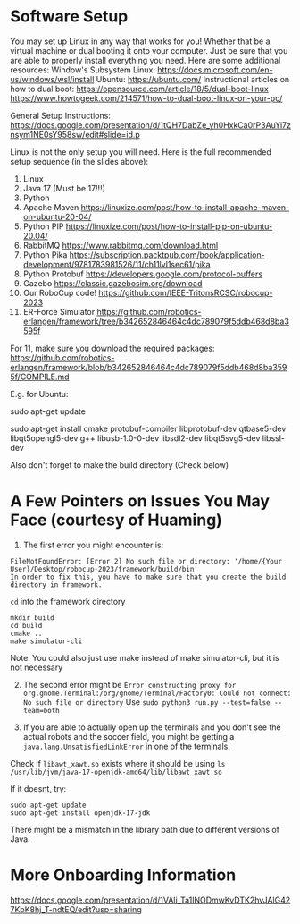 # Software Setup

You may set up Linux in any way that works for you! Whether that be a virtual machine or dual booting it onto your computer. Just be sure that you are able to properly install everything you need. Here are some additional resources: 
Window's Subsystem Linux: https://docs.microsoft.com/en-us/windows/wsl/install 
Ubuntu: https://ubuntu.com/ 
Instructional articles on how to dual boot: 
https://opensource.com/article/18/5/dual-boot-linux https://www.howtogeek.com/214571/how-to-dual-boot-linux-on-your-pc/ 

General Setup Instructions: https://docs.google.com/presentation/d/1tQH7DabZe_yh0HxkCa0rP3AuYi7znsym1NE0sY958sw/edit#slide=id.p

Linux is not the only setup you will need. Here is the full recommended setup sequence (in the slides above): 
1) Linux 
2) Java 17 (Must be 17!!!) 
3) Python 
4) Apache Maven https://linuxize.com/post/how-to-install-apache-maven-on-ubuntu-20-04/ 
5) Python PIP https://linuxize.com/post/how-to-install-pip-on-ubuntu-20.04/ 
6) RabbitMQ https://www.rabbitmq.com/download.html 
7) Python Pika https://subscription.packtpub.com/book/application-development/9781783981526/11/ch11lvl1sec61/pika 
8) Python Protobuf https://developers.google.com/protocol-buffers 
9) Gazebo https://classic.gazebosim.org/download 
10) Our RoboCup code! https://github.com/IEEE-TritonsRCSC/robocup-2023
11) ER-Force Simulator https://github.com/robotics-erlangen/framework/tree/b342652846464c4dc789079f5ddb468d8ba3595f

For 11, make sure you download the required packages: https://github.com/robotics-erlangen/framework/blob/b342652846464c4dc789079f5ddb468d8ba3595f/COMPILE.md

E.g. for Ubuntu:

sudo apt-get update

sudo apt-get install cmake protobuf-compiler libprotobuf-dev qtbase5-dev libqt5opengl5-dev g++ libusb-1.0-0-dev libsdl2-dev libqt5svg5-dev libssl-dev

Also don't forget to make the build directory (Check below)

# A Few Pointers on Issues You May Face (courtesy of Huaming)

1. The first error you might encounter is: 
```
FileNotFoundError: [Error 2] No such file or directory: '/home/{Your User}/Desktop/robocup-2023/framework/build/bin'
In order to fix this, you have to make sure that you create the build directory in framework. 
```

```cd``` into the framework directory 

```
mkdir build
cd build
cmake ..
make simulator-cli
```

Note: You could also just use make instead of make simulator-cli, but it is not necessary

2. The second error might be 
```Error constructing proxy for org.gnome.Terminal:/org/gnome/Terminal/Factory0: Could not connect: No such file or directory```
Use 
```sudo python3 run.py --test=false --team=both```


3. If you are able to actually open up the terminals and you don't see the actual robots and the soccer field, you might be getting a 
```java.lang.UnsatisfiedLinkError```
 in one of the terminals.

Check if 
```libawt_xawt.so```
 exists where it should be using
```ls /usr/lib/jvm/java-17-openjdk-amd64/lib/libawt_xawt.so```


If it doesnt, try: 
```
sudo apt-get update
sudo apt-get install openjdk-17-jdk
```

There might be a mismatch in the library path due to different versions of Java.

# More Onboarding Information

https://docs.google.com/presentation/d/1VAli_Ta1lNODmwKvDTK2hvJAlG427KbK8hj_T-ndtEQ/edit?usp=sharing
